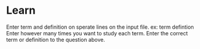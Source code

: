 # Learn
Enter term and definition on sperate lines on the input file.
ex:
  term
  defintion
Enter however many times you want to study each term.
Enter the correct term or definition to the question above.

